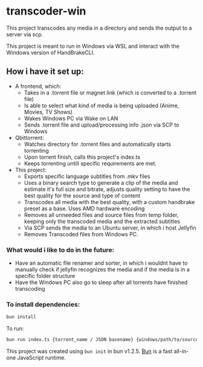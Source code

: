 # transcoder-win
This project transcodes any media in a directory and sends the output to a server via scp.

This project is meant to run in Windows via WSL and interact with the Windows version of HandBrakeCLI.

## How i have it set up:
* A frontend, which:
  * Takes in a .torrent file or magnet link (which is converted to a .torrent file)
  * Is able to select what kind of media is being uploaded (Anime, Movies, TV Shows)
  * Wakes Windows PC via Wake on LAN
  * Sends .torrent file and upload/processing info .json via SCP to Windows
* Qbittorrent:
  * Watches directory for .torrent files and automatically starts torrenting
  * Upon torrent finish, calls this project's index.ts
  * Keeps torrenting untill specific requirements are met.
* This project:
  * Exports specific language subtitles from .mkv files
  * Uses a binary search type to generate a clip of the media and estimate it's full size and bitrate, adjusts quality setting to have the best quality for the source and type of content
  * Transcodes all media with the best quality, with a custom handbrake preset as a base. Uses AMD hardware encoding
  * Removes all unneeded files and source files from temp folder, keeping only the transcoded media and the extracted subtitles
  * Via SCP sends the media to an Ubuntu server, in which i host Jellyfin
  * Removes Transcoded files from Windows PC.
 
### What would i like to do in the future:
* Have an automatic file renamer and sorter, in which i wouldnt have to manually check if jellyfin recognizes the media and if the media is in a specific folder structure
* Have the Windows PC also go to sleep after all torrents have finished transcoding

### To install dependencies:

```bash
bun install
```

To run:

```bash
bun run index.ts {torrent_name / JSON basename} {windows/path/to/source}
```

This project was created using `bun init` in bun v1.2.5. [Bun](https://bun.sh) is a fast all-in-one JavaScript runtime.
